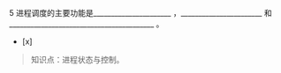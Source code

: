 5
进程调度的主要功能是______________________ ，_______________________
和_________________________________________ 。
- [x]  

> 知识点：进程状态与控制。
